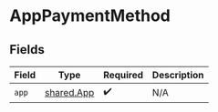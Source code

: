# AppPaymentMethod


## Fields

| Field                                    | Type                                     | Required                                 | Description                              |
| ---------------------------------------- | ---------------------------------------- | ---------------------------------------- | ---------------------------------------- |
| `app`                                    | [shared.App](../../models/shared/app.md) | :heavy_check_mark:                       | N/A                                      |